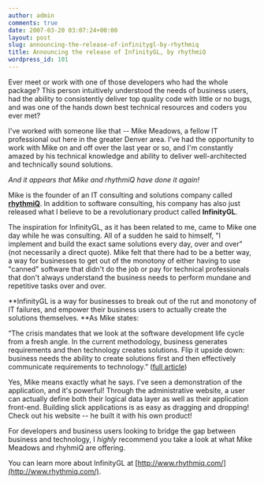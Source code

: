 ```yaml
---
author: admin
comments: true
date: 2007-03-20 03:07:24+00:00
layout: post
slug: announcing-the-release-of-infinitygl-by-rhythmiq
title: Announcing the release of InfinityGL, by rhythmiQ
wordpress_id: 101
---
```


Ever meet or work with one of those developers who had the whole package? This person intuitively understood the needs of business users, had the ability to consistently deliver top quality code with little or no bugs, and was one of the hands down best technical resources and coders you ever met?




I've worked with someone like that -- Mike Meadows, a fellow IT professional out here in the greater Denver area. I've had the opportunity to work with Mike on and off over the last year or so, and I'm constantly amazed by his technical knowledge and ability to deliver well-architected and technically sound solutions.




_And it appears that Mike and rhythmiQ have done it again!_




Mike is the founder of an IT consulting and solutions company called **[rhythmiQ](http://www.rhythmiq.com/)**. In addition to software consulting, his company has also just released what I believe to be a revolutionary product called **InfinityGL**.




The inspiration for InfinityGL, as it has been related to me, came to Mike one day while he was consulting. All of a sudden he said to himself, "I implement and build the exact same solutions every day, over and over" (not necessarily a direct quote). Mike felt that there had to be a better way, a way for businesses to get out of the monotony of either having to use "canned" software that didn't do the job or pay for technical professionals that don't always understand the business needs to perform mundane and repetitive tasks over and over.




**InfinityGL is a way for businesses to break out of the rut and monotony of IT failures, and empower their business users to actually create the solutions themselves. **As Mike states:




“The crisis mandates that we look at the software development life cycle from a fresh angle. In the current methodology, business generates requirements and then technology creates solutions. Flip it upside down: business needs the ability to create solutions first and then effectively communicate requirements to technology.” ([full article](http://www.rhythmiq.com/Default.aspx?ScreenId=578c48d3-81d2-4538-9bc0-86431758dae3))




Yes, Mike means exactly what he says. I've seen a demonstration of the application, and it's powerful! Through the administrative website, a user can actually define both their logical data layer as well as their application front-end. Building slick applications is as easy as dragging and dropping! Check out his website -- he built it with his own product!




For developers and business users looking to bridge the gap between business and technology, I _highly_ recommend you take a look at what Mike Meadows and rhyhmiQ are offering.




You can learn more about InfinityGL at [http://www.rhythmiq.com/](http://www.rhythmiq.com/).
